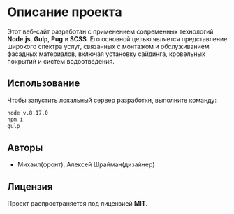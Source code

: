 # Описание проекта

Этот веб-сайт разработан с применением современных технологий **Node.js**, **Gulp**, **Pug** и **SCSS**. Его основной целью является представление широкого спектра услуг, связанных с монтажом и обслуживанием фасадных материалов, включая установку сайдинга, кровельных покрытий и систем водоотведения.

## Использование

Чтобы запустить локальный сервер разработки, выполните команду:

```bash
node v.8.17.0
npm i
gulp
```

## Авторы

- Михаил(фронт), Алексей Шрайман(дизайнер)

## Лицензия

Проект распространяется под лицензией **MIT**.
